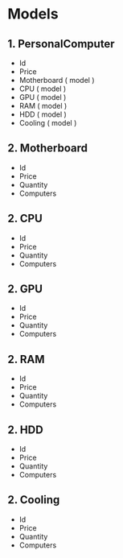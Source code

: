 # Models

## 1. PersonalComputer
- Id 
- Price
- Motherboard ( model )
- CPU ( model )
- GPU ( model )
- RAM ( model )
- HDD ( model )
- Cooling ( model )

## 2. Motherboard
- Id
- Price
- Quantity
- Computers

## 2. CPU
- Id
- Price
- Quantity
- Computers

## 2. GPU
- Id
- Price
- Quantity
- Computers

## 2. RAM
- Id
- Price
- Quantity
- Computers

## 2. HDD
- Id
- Price
- Quantity
- Computers

## 2. Cooling
- Id
- Price
- Quantity
- Computers